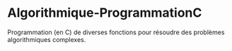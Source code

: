 # Algorithmique-ProgrammationC
Programmation (en C) de diverses fonctions pour résoudre des problèmes algorithmiques complexes.
